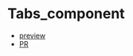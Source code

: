 # Tabs_component

* [preview](https://tarsen99.github.io/Tabs_component/)
* [PR](https://github.com/TarSen99/Tabs_component/pull/1/files)